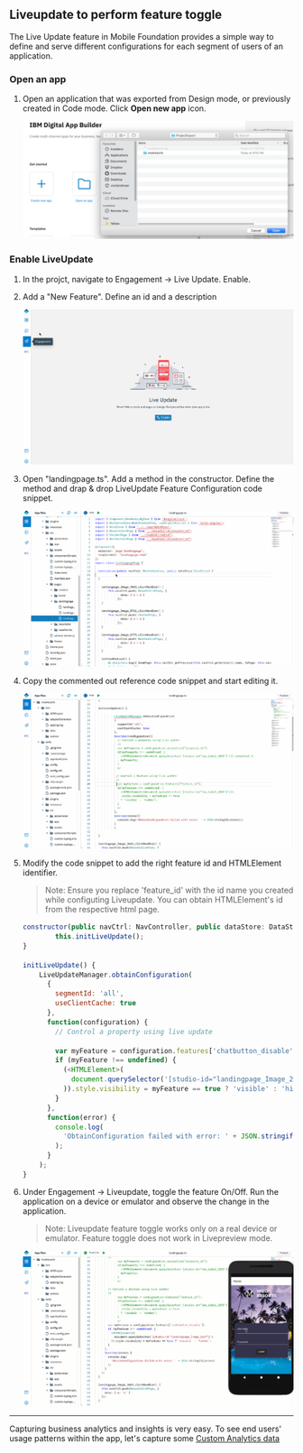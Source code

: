 ## Liveupdate to perform feature toggle

The Live Update feature in Mobile Foundation provides a simple way to define and serve different configurations for each segment of users of an application. 

### Open an app

1. Open an application that was exported from Design mode, or previously created in Code mode. Click **Open new app** icon. 

    ![Import](../Artifacts/screenshots/dab-modresorts-import-codemode.png)

### Enable LiveUpdate
    
1. In the projct, navigate to Engagement -> Live Update. Enable.

2. Add a "New Feature". Define an id and a description 

	![Liveupate mode](../Artifacts/screenshots/dab-modresorts-codemode-enableliveupdate.gif)    

3. Open "landingpage.ts". Add a method in the constructor. Define the method and drap & drop LiveUpdate Feature Configuration code snippet.

	![Liveupdate coding](../Artifacts/screenshots/dab-modresorts-codemode-enableliveupdate-coding.gif)

4. Copy the commented out reference code snippet and start editing it.

	![Liveupdate button disable](../Artifacts/screenshots/dab-modresorts-codemode-enableliveupdate-coding-buttondisable.gif)

5. Modify the code snippet to add the right feature id and HTMLElement identifier.
	
	>Note: Ensure you replace 'feature_id' with the id name you created while configuting Liveupdate. You can obtain HTMLElement's id from the respective html page.


	```javascript
	constructor(public navCtrl: NavController, public dataStore: DataStore) {
	    	this.initLiveUpdate();
	}
	  
	initLiveUpdate() {
	    LiveUpdateManager.obtainConfiguration(
	      {
	        segmentId: 'all',
	        useClientCache: true
	      },
	      function(configuration) {
	        // Control a property using live update
	        
	        var myFeature = configuration.features['chatbutton_disable'];
	        if (myFeature !== undefined) {
	          (<HTMLElement>(
	            document.querySelector('[studio-id="landingpage_Image_2667"]')
	          )).style.visibility = myFeature == true ? 'visible' : 'hidden';
	        }
	      },
	      function(error) {
	        console.log(
	          'ObtainConfiguration failed with error: ' + JSON.stringify(error)
	        );
	      }
	    );
	}
	```
			

6. Under Engagement -> Liveupdate, toggle the feature On/Off. Run the application on a device or emulator and observe the change in the application.

	>Note: Liveupdate feature toggle works only on a real device or emulator. Feature toggle does not work in Livepreview mode.  


	![Liveupdate toggle](../Artifacts/screenshots/dab-modresorts-codemode-enableliveupdate-featuretoggle.gif)
	
-------------
Capturing business analytics and insights is very easy. To see end users' usage patterns within the app, let's capture some [Custom Analytics data](../9-custom-analytics)
